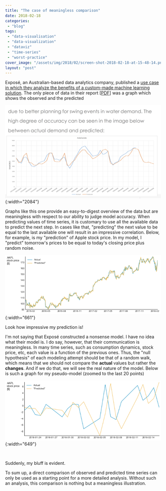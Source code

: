 ```yaml
---
title: "The case of meaningless comparison"
date: 2018-02-18
categories: 
 - "blog"
tags: 
 - "data-visualisation"
 - "data-visualization"
 - "dataviz"
 - "time-series"
 - "worst-practice"
cover_image: "/assets/img/2018/02/screen-shot-2018-02-18-at-15-48-14.png"
layout: "post"
---
```


Exposé, an Australian-based data analytics company, published a [use case in which they analyze the benefits of a custom-made machine learning solution](https://exposedata.wordpress.com/2018/02/18/water-consumption-prediction-our-sa-water-case-study/). The only piece of data in their report [[PDF](https://exposedata.files.wordpress.com/2018/02/exposc3a9-case-study-sawater-predictive.pdf)] was a graph which shows the observed and the predicted

![Screenshot that shows two time series curves: one for the observed and one for the predicted values](/assets/img/2018/02/screen-shot-2018-02-18-at-14-21-24.png){:width="2084"}

Graphs like this one provide an easy-to-digest overview of the data but are meaningless with respect to our ability to judge model accuracy. When predicting values of time series, it is customary to use all the available data to predict the next step. In cases like that, "predicting" the next value to be equal to the last available one will result in an impressive correlation. Below, for example, is my "prediction" of Apple stock price. In my model, I "predict" tomorrow's prices to be equal to today's closing price plus random noise.

![Two curves representing two time series - Apple stock price and the same data shifted by one day](/assets/img/2018/02/aapl_stock_price.png){:width="661"}

Look how impressive my prediction is!

I'm not saying that Exposé constructed a nonsense model. I have no idea what their model is. I do say, however, that their communication is meaningless. In many time series, such as consumption dynamics, stock price, etc, each value is a function of the previous ones. Thus, the "null hypothesis" of each modeling attempt should be that of a random walk, which means that we should not compare the **actual** values but rather the **changes**. And if we do that, we will see the real nature of the model. Below is such a graph for my pseudo-model (zoomed to the last 20 points)

![diff_series](/assets/img/2018/02/diff_series.png){:width="649"}

 

Suddenly, my bluff is evident.

To sum up, a direct comparison of observed and predicted time series can only be used as a starting point for a more detailed analysis. Without such an analysis, this comparison is nothing but a meaningless illustration.

